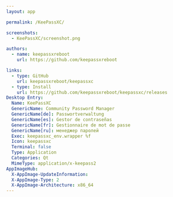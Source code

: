 ```yaml
---
layout: app

permalink: /KeePassXC/

screenshots:
  - KeePassXC/screenshot.png

authors:
  - name: keepassxreboot
    url: https://github.com/keepassxreboot

links:
  - type: GitHub
    url: keepassxreboot/keepassxc
  - type: Install
    url: https://github.com/keepassxreboot/keepassxc/releases
Desktop Entry:
  Name: KeePassXC
  GenericName: Community Password Manager
  GenericName[de]: Passwortverwaltung
  GenericName[es]: Gestor de contraseñas
  GenericName[fr]: Gestionnaire de mot de passe
  GenericName[ru]: менеджер паролей
  Exec: keepassxc_env.wrapper %f
  Icon: keepassxc
  Terminal: false
  Type: Application
  Categories: Qt
  MimeType: application/x-keepass2
AppImageHub:
  X-AppImage-UpdateInformation: 
  X-AppImage-Type: 2
  X-AppImage-Architecture: x86_64
---
```

